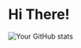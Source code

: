 # Hi There!
![Your GitHub stats](https://github-readme-stats.vercel.app/api?username=Av1Sharma&show_icons=true&theme=radical)

